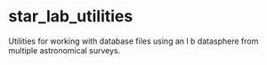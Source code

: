 # star_lab_utilities
Utilities for working with database files using an l b datasphere from multiple astronomical surveys.
